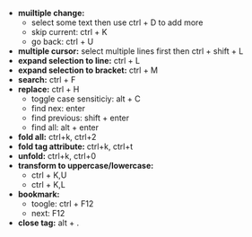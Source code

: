 - **muiltiple change:**
    - select some text then use ctrl + D to add more 
    - skip current: ctrl + K 
    - go back: ctrl + U
- **multiple cursor:** select multiple lines first then ctrl + shift + L
- **expand selection to line:** ctrl + L
- **expand selection to bracket:** ctrl + M
- **search:** ctrl + F
- **replace:** ctrl + H
    - toggle case sensiticiy: alt + C 
    - find nex: enter 
    - find previous: shift + enter 
    - find all: alt + enter
- **fold all:** ctrl+k, ctrl+2
- **fold tag attribute:** ctrl+k, ctrl+t
- **unfold:** ctrl+k, ctrl+0
- **transform to uppercase/lowercase:**
    - ctrl + K,U
    - ctrl + K,L
- **bookmark:**
    - toogle: ctrl + F12
    - next: F12
- **close tag:** alt + .
